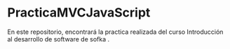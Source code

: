 # PracticaMVCJavaScript
En este repositorio, encontrará la practica realizada del curso Introducción al desarrollo de software de sofka
.
